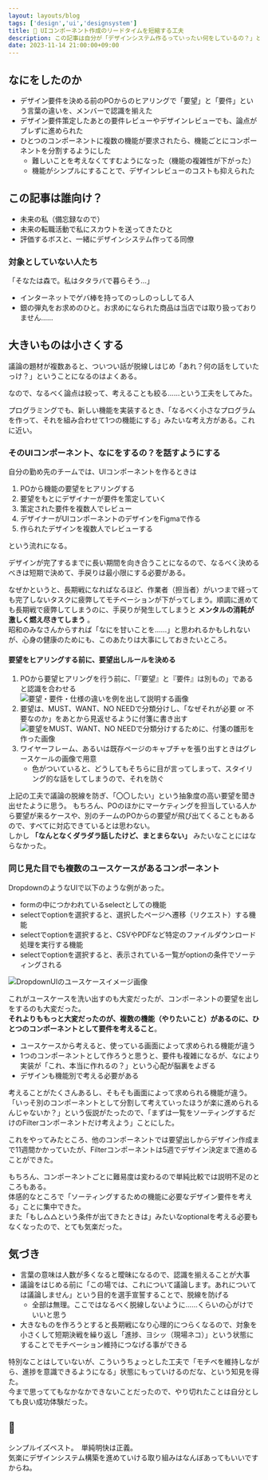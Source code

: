 ```yaml
---
layout: layouts/blog
tags: ['design','ui','designsystem']
title: 📐 UIコンポーネント作成のリードタイムを短縮する工夫
description: この記事は自分が「デザインシステム作るっていったい何をしているの？」という質問に応えたり、自分で「なにをしていたっけ？」と思ったときに見返すための備忘録を前提とした、共有記事になります。
date: 2023-11-14 21:00:00+09:00
---
```


## なにをしたのか

- デザイン要件を決める前のPOからのヒアリングで「要望」と「要件」という言葉の違いを、メンバーで認識を揃えた
- デザイン要件策定したあとの要件レビューやデザインレビューでも、論点がブレずに進められた
- ひとつのコンポーネントに複数の機能が要求されたら、機能ごとにコンポーネントを分割するようにした
  - 難しいことを考えなくてすむようになった（機能の複雑性が下がった）
  - 機能がシンプルにすることで、デザインレビューのコストも抑えられた

## この記事は誰向け？

- 未来の私（備忘録なので）
- 未来の転職活動で私にスカウトを送ってきたひと
- 評価するボスと、一緒にデザインシステム作ってる同僚

### 対象としていない人たち

「そなたは森で。私はタタラバで暮らそう…」

- インターネットでゲバ棒を持ってのっしのっししてる人
- 銀の弾丸をお求めのひと。お求めになられた商品は当店では取り扱っておりません……

## 大きいものは小さくする

議論の題材が複数あると、ついつい話が脱線しはじめ「あれ？何の話をしていたっけ？」ということになるのはよくある。

なので、なるべく論点は絞って、考えることも絞る……という工夫をしてみた。

プログラミングでも、新しい機能を実装するとき、「なるべく小さなプログラムを作って、それを組み合わせて1つの機能にする」みたいな考え方がある。これに近い。

### そのUIコンポーネント、なにをするの？を話すようにする

自分の勤め先のチームでは、UIコンポーネントを作るときは

1. POから機能の要望をヒアリングする
1. 要望をもとにデザイナーが要件を策定していく
1. 策定された要件を複数人でレビュー
1. デザイナーがUIコンポーネントのデザインをFigmaで作る
1. 作られたデザインを複数人でレビューする

という流れになる。

デザインが完了するまでに長い期間を向き合うことになるので、なるべく決めるべきは短期で決めて、手戻りは最小限にする必要がある。

なぜかというと、長期戦になればなるほど、作業者（担当者）がいつまで経っても完了しないタスクに疲弊してモチベーションが下がってしまう。順調に進めても長期戦で疲弊してしまうのに、手戻りが発生してしまうと **メンタルの消耗が激しく燃え尽きてしまう** 。  
昭和のみなさんからすれば「なにを甘いことを……」と思われるかもしれないが、心身の健康のためにも、このあたりは大事にしておきたいところ。

#### 要望をヒアリングする前に、要望出しルールを決める

1. POから要望ヒアリングを行う前に、「『要望』と『要件』は別もの」であると認識を合わせる  
  ![要望・要件・仕様の違いを例を出して説明する画像](/images/20231111_gonna-to-hachioji.png)
1. 要望は、MUST、WANT、NO NEEDで分類分けし、「なぜそれが必要 or 不要なのか」をあとから見返せるように付箋に書き出す
  ![要望をMUST、WANT、NO NEEDで分類分けするために、付箋の雛形を作った画像](/images/20231111_sticy-note-for-hearing.png)
1. ワイヤーフレーム、あるいは既存ページのキャプチャを張り出すときはグレースケールの画像で用意
   - 色がついていると、どうしてもそちらに目が言ってしまって、スタイリング的な話をしてしまうので、それを防ぐ

上記の工夫で議論の脱線を防ぎ、「〇〇したい」という抽象度の高い要望を聞き出せたように思う。
もちろん、POのほかにマーケティングを担当している人から要望が来るケースや、別のチームのPOからの要望が飛び出てくることもあるので、すべてに対応できているとは思わない。  
しかし **「なんとなくダラダラ話したけど、まとまらない」** みたいなことにはならなかった。

### 同じ見た目でも複数のユースケースがあるコンポーネント

DropdownのようなUIで以下のような例があった。

- formの中につかわれているselectとしての機能
- selectでoptionを選択すると、選択したページへ遷移（リクエスト）する機能
- selectでoptionを選択すると、CSVやPDFなど特定のファイルダウンロード処理を実行する機能
- selectでoptionを選択すると、表示されている一覧がoptionの条件でソーティングされる

![DropdownUIのユースケースイメージ画像](/images/20231111_DropdownSampleImages.png)

これがユースケースを洗い出すのも大変だったが、コンポーネントの要望を出しをするのも大変だった。  
**それよりももっと大変だったのが、複数の機能（やりたいこと）があるのに、ひとつのコンポーネントとして要件を考えること**。

- ユースケースから考えると、使っている画面によって求められる機能が違う
- 1つのコンポーネントとして作ろうと思うと、要件も複雑になるが、なにより実装が「これ、本当に作れるの？」という心配が脳裏をよぎる
- デザインも機能別で考える必要がある

考えることがたくさんあるし、そもそも画面によって求められる機能が違う。  
「いっそ別のコンポーネントとして分割して考えていったほうが楽に進められるんじゃないか？」という仮説がたったので、「まずは一覧をソーティングするだけのFilterコンポーネントだけ考えよう」ことにした。

これをやってみたところ、他のコンポーネントでは要望出しからデザイン作成まで11週間かかっていたが、Filterコンポーネントは5週でデザイン決定まで進めることができた。

もちろん、コンポーネントごとに難易度は変わるので単純比較では説明不足のところもある。  
体感的なところで「ソーティングするための機能に必要なデザイン要件を考える」ことに集中できた。  
また「もし△△という条件が出てきたときは」みたいなoptionalを考える必要もなくなったので、とても気楽だった。

## 気づき

- 言葉の意味は人数が多くなると曖昧になるので、認識を揃えることが大事
- 議論をはじめる前に「この場では、これについて議論します。あれについては議論しません」という目的を選手宣誓することで、脱線を防げる
  - 全部は無理。ここではなるべく脱線しないように……くらいの心がけでいいと思う
- 大きなものを作ろうとすると長期戦になり心理的につらくなるので、対象を小さくして短期決戦を繰り返し「進捗、ヨシッ（現場ネコ）」という状態にすることでモチベーション維持につなげる事ができる

特別なことはしていないが、こういうちょっとした工夫で「モチベを維持しながら、進捗を意識できるようになる」状態にもっていけるのだな、という知見を得た。  
今まで思っててもなかなかできないことだったので、やり切れたことは自分としても良い成功体験だった。

## 🍙

シンプルイズベスト。　単純明快は正義。  
気楽にデザインシステム構築を進めていける取り組みはなんぼあってもいいですからね。
